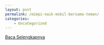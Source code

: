 ```yaml
---
layout: post
permalink: /mimpi-naik-mobil-bersama-teman/
categories:
    - Uncategorized
---
```


[Baca Selengkapnya](/06)